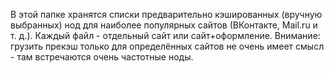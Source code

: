 В этой папке хранятся списки предварительно кэшированных (вручную выбранных) нод для наиболее популярных сайтов 
(ВКонтакте, Mail.ru и т. д.). Каждый файл - отдельный сайт или сайт+оформление.
Внимание: грузить прекэш только для определённых сайтов не очень имеет смысл - там встречаются очень частотные ноды.
